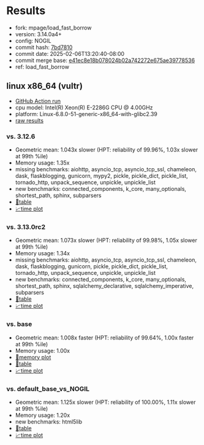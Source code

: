 # Results

- fork: mpage/load_fast_borrow
- version: 3.14.0a4+
- config: NOGIL
- commit hash: [7bd7810](https://github.com/mpage/cpython/commit/7bd7810)
- commit date: 2025-02-06T13:20:40-08:00
- commit merge base: [e41ec8e18b078024b02a742272e675ae39778536](https://github.com/python/cpython/commit/e41ec8e18b078024b02a742272e675ae39778536)
- ref: load_fast_borrow

## linux x86_64 (vultr)

- [GitHub Action run](https://github.com/facebookexperimental/free-threading-benchmarking/actions/runs/13189551573)
- cpu model: Intel(R) Xeon(R) E-2286G CPU @ 4.00GHz
- platform: Linux-6.8.0-51-generic-x86_64-with-glibc2.39
- [raw results](bm-20250206-vultr-x86_64-mpage-load_fast_borrow-3.14.0a4%2B-7bd7810.json)

### vs. 3.12.6

- Geometric mean: 1.043x slower (HPT: reliability of 99.96%, 1.03x slower at 99th %ile)
- Memory usage: 1.35x
- missing benchmarks: aiohttp, asyncio_tcp, asyncio_tcp_ssl, chameleon, dask, flaskblogging, gunicorn, mypy2, pickle, pickle_dict, pickle_list, tornado_http, unpack_sequence, unpickle, unpickle_list
- new benchmarks: connected_components, k_core, many_optionals, shortest_path, sphinx, subparsers
- [📄table](bm-20250206-vultr-x86_64-mpage-load_fast_borrow-3.14.0a4%2B-7bd7810-vs-3.12.6.md)
- [📈time plot](bm-20250206-vultr-x86_64-mpage-load_fast_borrow-3.14.0a4%2B-7bd7810-vs-3.12.6.svg)

### vs. 3.13.0rc2

- Geometric mean: 1.073x slower (HPT: reliability of 99.98%, 1.05x slower at 99th %ile)
- Memory usage: 1.34x
- missing benchmarks: aiohttp, asyncio_tcp, asyncio_tcp_ssl, chameleon, dask, flaskblogging, gunicorn, pickle, pickle_dict, pickle_list, tornado_http, unpack_sequence, unpickle, unpickle_list
- new benchmarks: connected_components, k_core, many_optionals, shortest_path, sphinx, sqlalchemy_declarative, sqlalchemy_imperative, subparsers
- [📄table](bm-20250206-vultr-x86_64-mpage-load_fast_borrow-3.14.0a4%2B-7bd7810-vs-3.13.0rc2.md)
- [📈time plot](bm-20250206-vultr-x86_64-mpage-load_fast_borrow-3.14.0a4%2B-7bd7810-vs-3.13.0rc2.svg)

### vs. base

- Geometric mean: 1.008x faster (HPT: reliability of 99.64%, 1.00x faster at 99th %ile)
- Memory usage: 1.00x
- [🧠memory plot](bm-20250206-vultr-x86_64-mpage-load_fast_borrow-3.14.0a4%2B-7bd7810-vs-base-mem.svg)
- [📄table](bm-20250206-vultr-x86_64-mpage-load_fast_borrow-3.14.0a4%2B-7bd7810-vs-base.md)
- [📈time plot](bm-20250206-vultr-x86_64-mpage-load_fast_borrow-3.14.0a4%2B-7bd7810-vs-base.svg)

### vs. default_base_vs_NOGIL

- Geometric mean: 1.125x slower (HPT: reliability of 100.00%, 1.11x slower at 99th %ile)
- Memory usage: 1.20x
- new benchmarks: html5lib
- [📄table](bm-20250206-vultr-x86_64-mpage-load_fast_borrow-3.14.0a4%2B-7bd7810-vs-default_base_vs_NOGIL.md)
- [📈time plot](bm-20250206-vultr-x86_64-mpage-load_fast_borrow-3.14.0a4%2B-7bd7810-vs-default_base_vs_NOGIL.svg)

